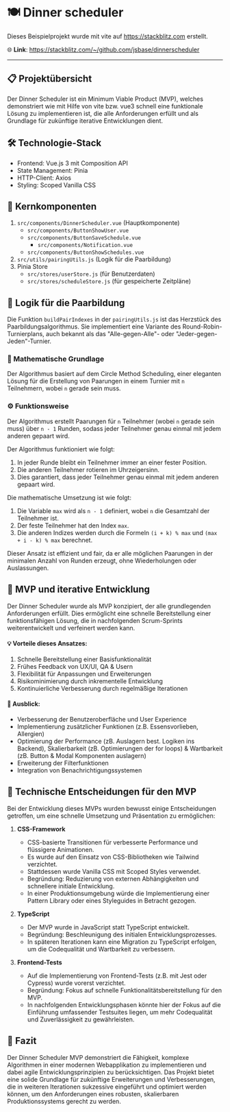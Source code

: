 # 🍽️ Dinner scheduler

Dieses Beispielprojekt wurde mit vite auf https://stackblitz.com erstellt.

🌐 **Link**: https://stackblitz.com/~/github.com/jsbase/dinnerscheduler

---

## 📋 Projektübersicht

Der Dinner Scheduler ist ein Minimum Viable Product (MVP), welches demonstriert wie mit Hilfe von vite bzw. vue3 schnell eine funktionale Lösung zu implementieren ist, die alle Anforderungen erfüllt und als Grundlage für zukünftige iterative Entwicklungen dient.

## 🛠️ Technologie-Stack

- Frontend: Vue.js 3 mit Composition API
- State Management: Pinia
- HTTP-Client: Axios
- Styling: Scoped Vanilla CSS

## 🧩 Kernkomponenten

1.  `src/components/DinnerScheduler.vue` (Hauptkomponente)
    - `src/components/ButtonShowUser.vue`
    - `src/components/ButtonSaveSchedule.vue`
      - `src/components/Notification.vue` 
    - `src/components/ButtonShowSchedules.vue`
2. `src/utils/pairingUtils.js` (Logik für die Paarbildung)
3. Pinia Store
   - `src/stores/userStore.js` (für Benutzerdaten)
   - `src/stores/scheduleStore.js` (für gespeicherte Zeitpläne)

## 🧮 Logik für die Paarbildung

Die Funktion `buildPairIndexes` in der `pairingUtils.js` ist das Herzstück des Paarbildungsalgorithmus. Sie implementiert eine Variante des Round-Robin-Turnierplans, auch bekannt als das "Alle-gegen-Alle"- oder "Jeder-gegen-Jeden"-Turnier.

### 📐 Mathematische Grundlage

Der Algorithmus basiert auf dem Circle Method Scheduling, einer eleganten Lösung für die Erstellung von Paarungen in einem Turnier mit `n` Teilnehmern, wobei `n` gerade sein muss.

### ⚙️ Funktionsweise

Der Algorithmus erstellt Paarungen für `n` Teilnehmer (wobei `n` gerade sein muss) über `n - 1` Runden, sodass jeder Teilnehmer genau einmal mit jedem anderen gepaart wird.

Der Algorithmus funktioniert wie folgt:

1. In jeder Runde bleibt ein Teilnehmer immer an einer fester Position.
2. Die anderen Teilnehmer rotieren im Uhrzeigersinn.
3. Dies garantiert, dass jeder Teilnehmer genau einmal mit jedem anderen gepaart wird.

Die mathematische Umsetzung ist wie folgt:

1. Die Variable `max` wird als `n - 1` definiert, wobei `n` die Gesamtzahl der Teilnehmer ist.
2. Der feste Teilnehmer hat den Index `max`.
3. Die anderen Indizes werden durch die Formeln `(i + k) % max` und `(max + i - k) % max` berechnet.

Dieser Ansatz ist effizient und fair, da er alle möglichen Paarungen in der minimalen Anzahl von Runden erzeugt, ohne Wiederholungen oder Auslassungen.

## 🚀 MVP und iterative Entwicklung

Der Dinner Scheduler wurde als MVP konzipiert, der alle grundlegenden Anforderungen erfüllt. Dies ermöglicht eine schnelle Bereitstellung einer funktionsfähigen Lösung, die in nachfolgenden Scrum-Sprints weiterentwickelt und verfeinert werden kann.

#### 💡 Vorteile dieses Ansatzes:

1. Schnelle Bereitstellung einer Basisfunktionalität
2. Frühes Feedback von UX/UI, QA & Usern
3. Flexibilität für Anpassungen und Erweiterungen
4. Risikominimierung durch inkrementelle Entwicklung
5. Kontinuierliche Verbesserung durch regelmäßige Iterationen

#### 🔮 Ausblick:
- Verbesserung der Benutzeroberfläche und User Experience
- Implementierung zusätzlicher Funktionen (z.B. Essensvorlieben, Allergien)
- Optimierung der Performance (zB. Auslagern best. Logiken ins Backend), Skalierbarkeit (zB. Optimierungen der for loops) & Wartbarkeit (zB. Button & Modal Komponenten auslagern)
- Erweiterung der Filterfunktionen
- Integration von Benachrichtigungssystemen

## 🤔 Technische Entscheidungen für den MVP

Bei der Entwicklung dieses MVPs wurden bewusst einige Entscheidungen getroffen, um eine schnelle Umsetzung und Präsentation zu ermöglichen:

1. **CSS-Framework**
   - CSS-basierte Transitionen für verbesserte Performance und flüssigere Animationen.
   - Es wurde auf den Einsatz von CSS-Bibliotheken wie Tailwind verzichtet.
   - Stattdessen wurde Vanilla CSS mit Scoped Styles verwendet.
   - Begründung: Reduzierung von externen Abhängigkeiten und schnellere initiale Entwicklung.
   - In einer Produktionsumgebung würde die Implementierung einer Pattern Library oder eines Styleguides in Betracht gezogen.

2. **TypeScript**
   - Der MVP wurde in JavaScript statt TypeScript entwickelt.
   - Begründung: Beschleunigung des initialen Entwicklungsprozesses.
   - In späteren Iterationen kann eine Migration zu TypeScript erfolgen, um die Codequalität und Wartbarkeit zu verbessern.

3. **Frontend-Tests**
   - Auf die Implementierung von Frontend-Tests (z.B. mit Jest oder Cypress) wurde vorerst verzichtet.
   - Begründung: Fokus auf schnelle Funktionalitätsbereitstellung für den MVP.
   - In nachfolgenden Entwicklungsphasen könnte hier der  Fokus auf die Einführung umfassender Testsuites liegen, um mehr Codequalität und Zuverlässigkeit zu gewährleisten.

## 🏁 Fazit

Der Dinner Scheduler MVP demonstriert die Fähigkeit, komplexe Algorithmen in einer modernen Webapplikation zu implementieren und dabei agile Entwicklungsprinzipien zu berücksichtigen. Das Projekt bietet eine solide Grundlage für zukünftige Erweiterungen und Verbesserungen, die in weiteren Iterationen sukzessive eingeführt und optimiert werden können, um den Anforderungen eines robusten, skalierbaren Produktionssystems gerecht zu werden.
